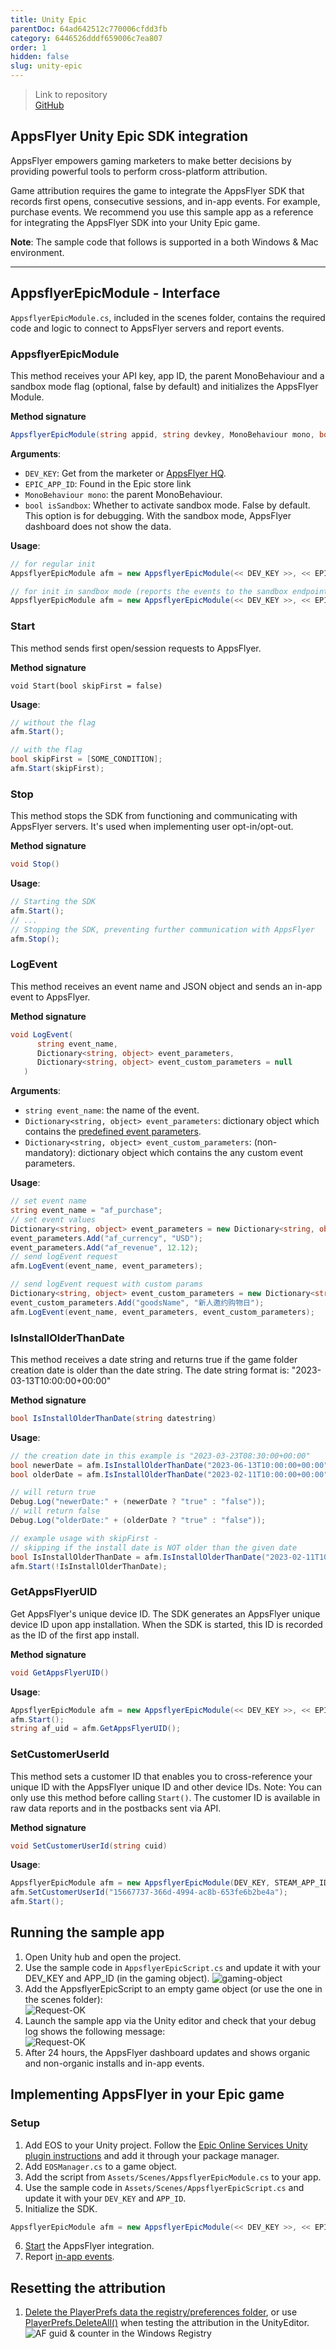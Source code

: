 ```yaml
---
title: Unity Epic
parentDoc: 64ad642512c770006cfdd3fb
category: 6446526dddf659006c7ea807
order: 1
hidden: false
slug: unity-epic
---
```


> Link to repository  
> [GitHub](https://github.com/AppsFlyerSDK/appsflyer-unity-epic-sample-app)

## AppsFlyer Unity Epic SDK integration

AppsFlyer empowers gaming marketers to make better decisions by providing powerful tools to perform cross-platform attribution.

Game attribution requires the game to integrate the AppsFlyer SDK that records first opens, consecutive sessions, and in-app events. For example, purchase events.
We recommend you use this sample app as a reference for integrating the AppsFlyer SDK into your Unity Epic game.

**Note**: The sample code that follows is supported in a both Windows & Mac environment.

<hr/>

## AppsflyerEpicModule - Interface

`AppsflyerEpicModule.cs`, included in the scenes folder, contains the required code and logic to connect to AppsFlyer servers and report events.

### AppsflyerEpicModule

This method receives your API key, app ID, the parent MonoBehaviour and a sandbox mode flag (optional, false by default) and initializes the AppsFlyer Module.

**Method signature**

```c#
AppsflyerEpicModule(string appid, string devkey, MonoBehaviour mono, bool isSandbox = false)
```

**Arguments**:

- `DEV_KEY`: Get from the marketer or [AppsFlyer HQ](https://support.appsflyer.com/hc/en-us/articles/211719806-App-settings-#general-app-settings).
- `EPIC_APP_ID`: Found in the Epic store link
- `MonoBehaviour mono`: the parent MonoBehaviour.
- `bool isSandbox`: Whether to activate sandbox mode. False by default. This option is for debugging. With the sandbox mode, AppsFlyer dashboard does not show the data. 

**Usage**:

```c#
// for regular init
AppsflyerEpicModule afm = new AppsflyerEpicModule(<< DEV_KEY >>, << EPIC_APP_ID >>, this);

// for init in sandbox mode (reports the events to the sandbox endpoint)
AppsflyerEpicModule afm = new AppsflyerEpicModule(<< DEV_KEY >>, << EPIC_APP_ID >>, this, true);
```

### Start

This method sends first open/session requests to AppsFlyer.

**Method signature**

```
void Start(bool skipFirst = false)
```

**Usage**:

```c#
// without the flag
afm.Start();

// with the flag
bool skipFirst = [SOME_CONDITION];
afm.Start(skipFirst);
```

### Stop

This method stops the SDK from functioning and communicating with AppsFlyer servers. It's used when implementing user opt-in/opt-out.

**Method signature**

```c#
void Stop()
```

**Usage**:

```c#
// Starting the SDK
afm.Start();
// ...
// Stopping the SDK, preventing further communication with AppsFlyer
afm.Stop();
```

### LogEvent

This method receives an event name and JSON object and sends an in-app event to AppsFlyer.

**Method signature**

```c#
void LogEvent(
      string event_name,
      Dictionary<string, object> event_parameters,
      Dictionary<string, object> event_custom_parameters = null
   )
```

**Arguments**:

- `string event_name`: the name of the event.
- `Dictionary<string, object> event_parameters`: dictionary object which contains the [predefined event parameters](https://dev.appsflyer.com/hc/docs/ctv-log-event-event-parameters).
- `Dictionary<string, object> event_custom_parameters`: (non-mandatory): dictionary object which contains the any custom event parameters.

**Usage**:

```c#
// set event name
string event_name = "af_purchase";
// set event values
Dictionary<string, object> event_parameters = new Dictionary<string, object>();
event_parameters.Add("af_currency", "USD");
event_parameters.Add("af_revenue", 12.12);
// send logEvent request
afm.LogEvent(event_name, event_parameters);

// send logEvent request with custom params
Dictionary<string, object> event_custom_parameters = new Dictionary<string, object>();
event_custom_parameters.Add("goodsName", "新人邀约购物日");
afm.LogEvent(event_name, event_parameters, event_custom_parameters);
```


### IsInstallOlderThanDate

This method receives a date string and returns true if the game folder creation date is older than the date string. The date string format is: "2023-03-13T10:00:00+00:00"

**Method signature**

```c#
bool IsInstallOlderThanDate(string datestring)
```

**Usage**:

```c#
// the creation date in this example is "2023-03-23T08:30:00+00:00"
bool newerDate = afm.IsInstallOlderThanDate("2023-06-13T10:00:00+00:00");
bool olderDate = afm.IsInstallOlderThanDate("2023-02-11T10:00:00+00:00");

// will return true
Debug.Log("newerDate:" + (newerDate ? "true" : "false"));
// will return false
Debug.Log("olderDate:" + (olderDate ? "true" : "false"));

// example usage with skipFirst -
// skipping if the install date is NOT older than the given date
bool IsInstallOlderThanDate = afm.IsInstallOlderThanDate("2023-02-11T10:00:00+00:00");
afm.Start(!IsInstallOlderThanDate);
```

### GetAppsFlyerUID

Get AppsFlyer's unique device ID. The SDK generates an AppsFlyer unique device ID upon app installation. When the SDK is started, this ID is recorded as the ID of the first app install.

**Method signature**

```c#
void GetAppsFlyerUID()
```

**Usage**:

```c#
AppsflyerEpicModule afm = new AppsflyerEpicModule(<< DEV_KEY >>, << EPIC_APP_ID >>, this);
afm.Start();
string af_uid = afm.GetAppsFlyerUID();
```


### SetCustomerUserId

This method sets a customer ID that enables you to cross-reference your unique ID with the AppsFlyer unique ID and other device IDs. Note: You can only use this method before calling `Start()`.
The customer ID is available in raw data reports and in the postbacks sent via API.

**Method signature**

```c#
void SetCustomerUserId(string cuid)
```

**Usage**:

```c#
AppsflyerEpicModule afm = new AppsflyerEpicModule(DEV_KEY, STEAM_APP_ID, this);
afm.SetCustomerUserId("15667737-366d-4994-ac8b-653fe6b2be4a");
afm.Start();
```

## Running the sample app

1. Open Unity hub and open the project.
2. Use the sample code in `AppsflyerEpicScript.cs` and update it with your DEV_KEY and APP_ID (in the gaming object).
   ![gaming-object](https://files.readme.io/ab39287-epic-game-object-deckey-appid.png)
3. Add the AppsflyerEpicScript to an empty game object (or use the one in the scenes folder):  
   ![Request-OK](https://files.readme.io/b271553-small-EpicGameObject.PNG)
4. Launch the sample app via the Unity editor and check that your debug log shows the following message:  
   ![Request-OK](https://files.readme.io/7105a10-small-202OK.PNG)
5. After 24 hours, the AppsFlyer dashboard updates and shows organic and non-organic installs and in-app events.

## Implementing AppsFlyer in your Epic game

### Setup

1. Add EOS to your Unity project. Follow the [Epic Online Services Unity plugin instructions](https://github.com/PlayEveryWare/eos_plugin_for_unity) and add it through your package manager.
2. Add `EOSManager.cs` to a game object.
3. Add the script from `Assets/Scenes/AppsflyerEpicModule.cs` to your app.
4. Use the sample code in `Assets/Scenes/AppsflyerEpicScript.cs` and update it with your `DEV_KEY` and `APP_ID`.
5. Initialize the SDK.

```c#
AppsflyerEpicModule afm = new AppsflyerEpicModule(<< DEV_KEY >>, << EPIC_APP_ID >>, this);
```

6. [Start](#start) the AppsFlyer integration.
7. Report [in-app events](#logevent).

## Resetting the attribution

1. [Delete the PlayerPrefs data the registry/preferences folder](https://docs.unity3d.com/ScriptReference/PlayerPrefs.html), or use [PlayerPrefs.DeleteAll()](https://docs.unity3d.com/2020.1/Documentation/ScriptReference/PlayerPrefs.DeleteAll.html) when testing the attribution in the UnityEditor.
   ![AF guid & counter in the Windows Registry](https://files.readme.io/51b1681-image.png)
